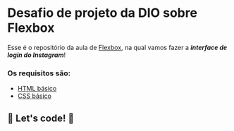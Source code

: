 # Desafio de projeto da DIO sobre Flexbox

Esse é o repositório da aula de <u>Flexbox</u>, na qual vamos fazer a ***interface de login do Instagram***! 

### Os requisitos são:

* [HTML básico](https://www.w3schools.com/html/)
* [CSS básico](https://developer.mozilla.org/pt-BR/docs/Web/CSS)

## 🚀 Let's code! 🚀
